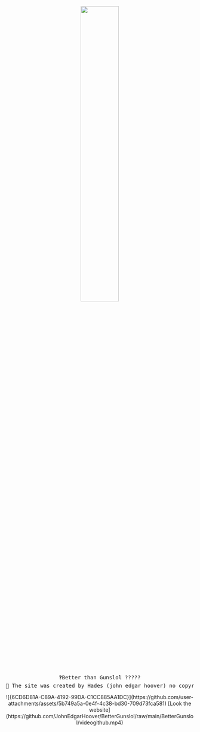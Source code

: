 <div align="center">
<img src="https://readme-typing-svg.demolab.com/?font=Roboto+Slab&pause=1000&color=0e37eff&center=true&random=true&lines=Better+Guns+lol;%26+Full,+Javascript,+Html,+CSS" width="45%" />
<br><br>
<pre>
❓Better than Gunslol ?????
📢 The site was created by Hades (john_edgar_hoover) no copyright please.
</pre>
![{6CD6D81A-C89A-4192-99DA-C1CC885AA1DC}](https://github.com/user-attachments/assets/5b749a5a-0e4f-4c38-bd30-709d73fca581) 
[Look the website](https://github.com/JohnEdgarHoover/BetterGunslol/raw/main/BetterGunslol/videogithub.mp4)
</div>

